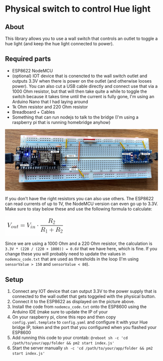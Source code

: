 # Physical switch to control Hue light

## About

This library allows you to use a wall switch that controls an outlet to toggle a hue light (and keep the hue light connected to power).

## Required parts
- ESP8622 NodeMCU
- (optional) IOT device that is conencted to the wall switch outlet and outputs 3.3V when there is power on the outlet (and otherwise looses power). You can also cut a USB cable directly and connect use that via a 1000 Ohm resistor, but that will then take quite a while to toggle the switch because it takes time until the current is fully gone, I'm using an Arduino Nano that I had laying around
- 1k Ohm resistor and 220 Ohm resistor
- Breadboard + Cables
- Something that can run nodejs to talk to the bridge (I'm using a raspberry pi that is running homebridge anyhow)

![Board Layout](https://github.com/CarlAmbroselli/hue-physical-switch-control/blob/main/images/layout.jpg?raw=true)

If you don't have the right resistors you can also use others. The ESP8622 can read currents of up to 1V, the NodeMCU version can even go up to 3.3V. Make sure to stay below these and use the following formula to calculate:

<img width="200" alt="Formula" src="https://github.com/CarlAmbroselli/hue-physical-switch-control/blob/main/images/formula.png?raw=true">

Since we are using a 1000 Ohm and a 220 Ohm resistor, the calculation is `3.3V * (220 / (220 + 1000)) = 0.6V` that we have here, which is fine. If you change these you will probably need to update the values in `nodemcu_code.txt` that are used as thresholds in the loop (I'm using `sensorValue > 150` and `sensorValue < 80`).

## Setup

1. Connect any IOT device that can output 3.3V to the power supply that is connected to the wall outlet that gets toggeled with the physical button.
2. Connect it to the ESP8622 as displayed on the picture above.
3. Install the code from `nodemcu_code.txt` onto the ESP8600 using the Arduino IDE (make sure to update the IP of your 
4. On your raspberry pi, clone this repo and then copy `config.yaml.template` to `config.yaml` and configure it with your Hue bridge IP, token and the port that you configured when you flashed your ESP8600
5. Add running this code to your crontab: `@reboot sh -c 'cd /path/to/your/app/folder && pm2 start index.js'`
6. Start the server manually `sh -c 'cd /path/to/your/app/folder && pm2 start index.js'`
